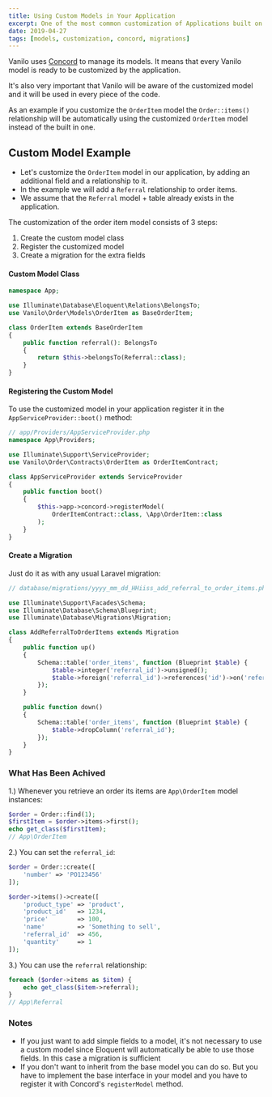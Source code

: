 ```yaml
---
title: Using Custom Models in Your Application
excerpt: One of the most common customization of Applications built on top of Vanilo is the extension of models.
date: 2019-04-27
tags: [models, customization, concord, migrations]
---
```


Vanilo uses [Concord](https://artkonekt.github.io/concord/#/models) to manage its models.
It means that every Vanilo model is ready to be customized by the application.

It's also very important that Vanilo will be aware of the customized model and it will be used
in every piece of the code.

As an example if you customize the `OrderItem` model the `Order::items()` relationship will be
automatically using the customized `OrderItem` model instead of the built in one.

## Custom Model Example

- Let's customize the `OrderItem` model in our application, by adding an additional field and a
relationship to it.
- In the example we will add a `Referral` relationship to order items.
- We assume that the `Referral` model + table already exists in the application.

The customization of the order item model consists of 3 steps:

1. Create the custom model class
2. Register the customized model
3. Create a migration for the extra fields

#### Custom Model Class

```php
namespace App;

use Illuminate\Database\Eloquent\Relations\BelongsTo;
use Vanilo\Order\Models\OrderItem as BaseOrderItem;

class OrderItem extends BaseOrderItem
{
    public function referral(): BelongsTo
    {
        return $this->belongsTo(Referral::class);
    }
}
```

#### Registering the Custom Model

To use the customized model in your application register it in the `AppServiceProvider::boot()`
method:

```php
// app/Providers/AppServiceProvider.php
namespace App\Providers;

use Illuminate\Support\ServiceProvider;
use Vanilo\Order\Contracts\OrderItem as OrderItemContract;

class AppServiceProvider extends ServiceProvider
{
    public function boot()
    {
        $this->app->concord->registerModel(
            OrderItemContract::class, \App\OrderItem::class
        );
    }
}
```

#### Create a Migration

Just do it as with any usual Laravel migration:

```php
// database/migrations/yyyy_mm_dd_HHiiss_add_referral_to_order_items.php

use Illuminate\Support\Facades\Schema;
use Illuminate\Database\Schema\Blueprint;
use Illuminate\Database\Migrations\Migration;

class AddReferralToOrderItems extends Migration
{
    public function up()
    {
        Schema::table('order_items', function (Blueprint $table) {
            $table->integer('referral_id')->unsigned();
            $table->foreign('referral_id')->references('id')->on('referrals');
        });
    }

    public function down()
    {
        Schema::table('order_items', function (Blueprint $table) {
            $table->dropColumn('referral_id');
        });
    }
}
```

### What Has Been Achived

1.) Whenever you retrieve an order its items are `App\OrderItem` model instances:

```php
$order = Order::find(1);
$firstItem = $order->items->first();
echo get_class($firstItem);
// App\OrderItem
```

2.) You can set the `referral_id`:

```php
$order = Order::create([
    'number' => 'PO123456'
]);

$order->items()->create([
    'product_type' => 'product',
    'product_id'   => 1234,
    'price'        => 100,
    'name'         => 'Something to sell',
    'referral_id'  => 456,
    'quantity'     => 1
]);
```

3.) You can use the `referral` relationship:

```php
foreach ($order->items as $item) {
    echo get_class($item->referral);
}
// App\Referral
```

### Notes

- If you just want to add simple fields to a model, it's not necessary to use a custom model since
  Eloquent will automatically be able to use those fields. In this case a migration is sufficient
- If you don't want to inherit from the base model you can do so. But you have to implement the base
  interface in your model and you have to register it with Concord's `registerModel` method.
